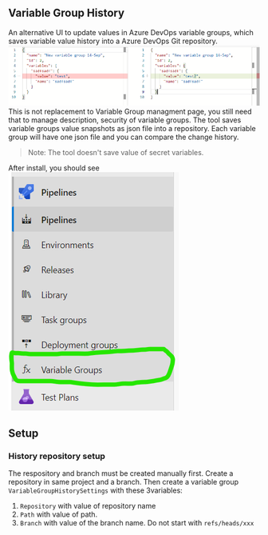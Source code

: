 ## Variable Group History 

An alternative UI to update values in Azure DevOps variable groups, which saves variable value history into a Azure DevOps Git repository. 
![Hub](https://github.com/freesonlee/azure-devops-utilities/blob/vs-extension/images/variablehistory.ui.png?raw=true)This is not replacement to Variable Group managment page, you still need that to manage description, security of variable groups.
The tool saves variable groups value snapshots as json file into a repository. Each variable group will have one json file and you can compare the change history.

> Note: The tool doesn't save value of secret variables.

After install, you should see 
![Hub](https://github.com/freesonlee/azure-devops-utilities/blob/vs-extension/images/variablehistory.hub.png?raw=true)

## Setup
### History repository setup
The respository and branch must be created manually first. Create a repository in same project and a branch. Then create a variable group `VariableGroupHistorySettings` with these 3variables:
1. `Repository` with value of repository name
1. `Path` with value of path.
1. `Branch` with value of the branch name. Do not start with `refs/heads/xxx`